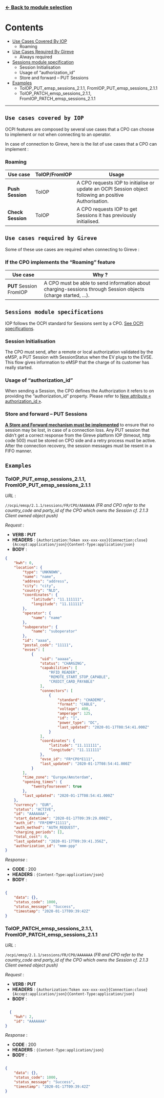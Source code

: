 ### [<- Back to module selection](cpo_edits.md)

# Contents

* [Use Cases Covered By IOP](#use-cases-covered-by-iop)
  - Roaming
* [Use Cases Required By Gireve](#use-cases-required-by-gireve)
  - Always required
* [Sessions module specification](#sessions-module-specifications)
  - Session Initialisation
  - Usage of “authorization_id”
  - Store and forward – PUT Sessions
* [Examples](#examples)
  - ToIOP_PUT_emsp_sessions_2.1.1, FromIOP_PUT_emsp_sessions_2.1.1
  - ToIOP_PATCH_emsp_sessions_2.1.1, FromIOP_PATCH_emsp_sessions_2.1.1

***


## `Use cases covered by IOP`

OCPI features are composed by several use cases that a CPO can choose to implement or not when connecting to an operator.

In case of connection to Gireve, here is the list of use cases that a CPO can implement :

### Roaming

| Use case | ToIOP/FromIOP | Usage |
| ----------- | ----------- | ----------- |
| **Push Session** | ToIOP | A CPO requests IOP to initialise or update an OCPI Session object following an positive Authorisation. |
| **Check Session** | ToIOP | A CPO requests IOP to get Sessions it has previously initialised. |

## `Use cases required by Gireve`

Some of these use cases are required when connecting to Gireve :

### If the CPO implements the “Roaming” feature

| Use case | Why ? |
| ----------- | ----------- |
| **PUT** Session FromIOP | A CPO must be able to send information about charging-sessions through Session objects (charge started, …). |

## `Sessions module specifications`

IOP follows the OCPI standard for Sessions sent by a CPO. [See OCPI specifications](https://github.com/ocpi/ocpi/blob/release-2.1.1-bugfixes/mod_sessions.md).

### Session Initialisation

The CPO must send, after a remote or local authorization validated by the eMSP, a PUT Session with SessionStatus when the EV plugs to the EVSE.
This flow gives information to eMSP that the charge of its customer has really started.

### Usage of “authorization_id”

When sending a Session, the CPO defines the Authorization it refers to on providing the “authorization_id” property. Please refer to [New attribute « authorization_id »](integrations_guidelines.md).

### Store and forward – PUT Sessions

**<ins>A Store and Forward mechanism must be implemented</ins>** to ensure that no session may be lost, in case of a connection loss. Any PUT session that didn’t get a correct response from the Gireve platform IOP (timeout, http code 500) must be stored on CPO side and a retry process must be active. After the connection recovery, the session messages must be resent in a FIFO manner.

## `Examples`

### ToIOP_PUT_emsp_sessions_2.1.1, FromIOP_PUT_emsp_sessions_2.1.1

*URL* :

`//ocpi/emsp/2.1.1/sessions/FR/CPO/AAAAAAA`
*(FR and CPO refer to the country_code and party_id of the CPO which owns the Session cf. 2.1.3 Client owned object push)*

*Request* :

- **VERB : PUT**
- **HEADERS** : `{Authorization:Token xxx-xxx-xxx}{Connection:close}{Accept:application/json}{Content-Type:application/json}`
- **BODY** :
```json
{
    "kwh": 0,
    "location": {
        "type": "UNKNOWN",
        "name": "name",
        "address": "address",
        "city": "city",
        "country": "NLD",
        "coordinates": {
            "latitude": "11.111111",
            "longitude": "11.111111"
        },
        "operator": {
            "name": "name"
        },
        "suboperator": {
            "name": "suboperator"
        },
        "id": "aaaa",
        "postal_code": "11111",
        "evses": [
            {
                "uid": "aaaaa",
                "status": "CHARGING",
                "capabilities": [
                    "RFID_READER",
                    "REMOTE_START_STOP_CAPABLE",
                    "CREDIT_CARD_PAYABLE"
                ],
                "connectors": [
                    {
                        "standard": "CHADEMO",
                        "format": "CABLE",
                        "voltage": 400,
                        "amperage": 125,
                        "id": "1",
                        "power_type": "DC",
                        "last_updated": "2020-01-17T08:54:41.000Z"
                    }
                ],
                "coordinates": {
                    "latitude": "11.111111",
                    "longitude": "11.111111"
                },
                "evse_id": "FR*CPO*E111",
                "last_updated": "2020-01-17T08:54:41.000Z"
            }
        ],
        "time_zone": "Europe/Amsterdam",
        "opening_times": {
            "twentyfourseven": true
        },
        "last_updated": "2020-01-17T08:54:41.000Z"
    },
    "currency": "EUR",
    "status": "ACTIVE",
    "id": "AAAAAAA",
    "start_datetime": "2020-01-17T09:39:29.000Z",
    "auth_id": "FR*EMP*11111",
    "auth_method": "AUTH_REQUEST",
    "charging_periods": [],
    "total_cost": 0,
    "last_updated": "2020-01-17T09:39:41.356Z",
    "authorization_id": "mmm-ppp"
}

```
  

*Response* :

- **CODE** : 200
- **HEADERS** : `{Content-Type:application/json}`
- **BODY** :  
```json

{
    "data": {},
    "status_code": 1000,
    "status_message": "Success",
    "timestamp": "2020-01-17T09:39:42Z"
}

```

### ToIOP_PATCH_emsp_sessions_2.1.1, FromIOP_PATCH_emsp_sessions_2.1.1

*URL* :

`/ocpi/emsp/2.1.1/sessions/FR/CPO/AAAAAAA`
*(FR and CPO refer to the country_code and party_id of the CPO which owns the Session cf. 2.1.3 Client owned object push)*

*Request* :

- **VERB : PUT**
- **HEADERS** : `{Authorization:Token xxx-xxx-xxx}{Connection:close}{Accept:application/json}{Content-Type:application/json}`
- **BODY** :
```json

  {
    "kwh": 2,
    "id": "AAAAAAA"
}

```

*Response* :

- **CODE** : 200
- **HEADERS** : `{Content-Type:application/json}`
- **BODY** :  
```json

{
    "data": {},
    "status_code": 1000,
    "status_message": "Success",
    "timestamp": "2020-01-17T09:39:42Z"
}

```
